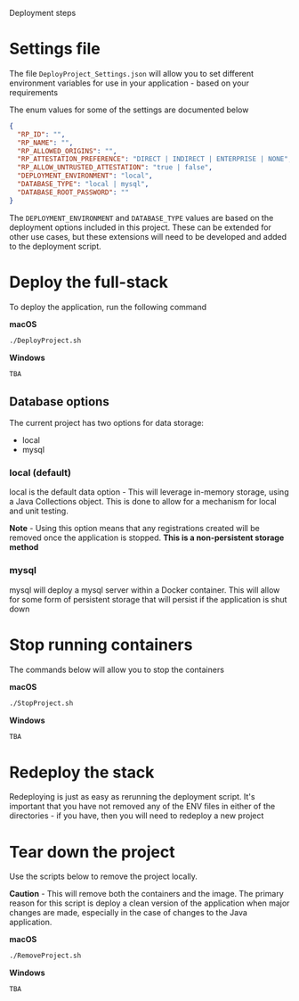 Deployment steps

# Settings file

The file `DeployProject_Settings.json` will allow you to set different environment variables for use in your application - based on your requirements

The enum values for some of the settings are documented below

```json
{
  "RP_ID": "",
  "RP_NAME": "",
  "RP_ALLOWED_ORIGINS": "",
  "RP_ATTESTATION_PREFERENCE": "DIRECT | INDIRECT | ENTERPRISE | NONE",
  "RP_ALLOW_UNTRUSTED_ATTESTATION": "true | false",
  "DEPLOYMENT_ENVIRONMENT": "local",
  "DATABASE_TYPE": "local | mysql",
  "DATABASE_ROOT_PASSWORD": ""
}
```

The `DEPLOYMENT_ENVIRONMENT` and `DATABASE_TYPE` values are based on the deployment options included in this project. These can be extended for other use cases, but these extensions will need to be developed and added to the deployment script.

# Deploy the full-stack

To deploy the application, run the following command

**macOS**

```bash
./DeployProject.sh
```

**Windows**

```bash
TBA
```

## Database options

The current project has two options for data storage:

- local
- mysql

### local (default)

local is the default data option - This will leverage in-memory storage, using a Java Collections object. This is done to allow for a mechanism for local and unit testing.

**Note** - Using this option means that any registrations created will be removed once the application is stopped. **This is a non-persistent storage method**

### mysql

mysql will deploy a mysql server within a Docker container. This will allow for some form of persistent storage that will persist if the application is shut down

# Stop running containers

The commands below will allow you to stop the containers

**macOS**

```bash
./StopProject.sh
```

**Windows**

```bash
TBA
```

# Redeploy the stack

Redeploying is just as easy as rerunning the deployment script. It's important that you have not removed any of the ENV files in either of the directories - if you have, then you will need to redeploy a new project

# Tear down the project

Use the scripts below to remove the project locally.

**Caution** - This will remove both the containers and the image. The primary reason for this script is deploy a clean version of the application when major changes are made, especially in the case of changes to the Java application.

**macOS**

```bash
./RemoveProject.sh
```

**Windows**

```bash
TBA
```
